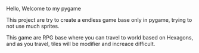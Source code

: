 

Hello, Welcome to my pygame


This project are try to create a endless game base only in pygame, trying to not use much sprites.

This game are RPG base where you can travel to world based on Hexagons, and as you travel, tiles will be
modifier and increace difficult.